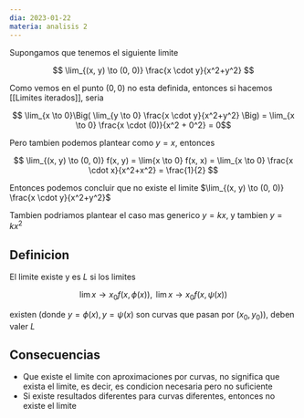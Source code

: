 ```yaml
---
dia: 2023-01-22
materia: analisis 2
---
```

Supongamos que tenemos el siguiente limite

$$ \lim_{(x, y) \to (0, 0)} \frac{x \cdot y}{x^2+y^2} $$

Como vemos en el punto $(0, 0)$ no esta definida, entonces si hacemos [[Limites iterados]], seria

$$ \lim_{x \to 0}\Big( \lim_{y \to 0} \frac{x \cdot y}{x^2+y^2} \Big) = \lim_{x \to 0} \frac{x \cdot (0)}{x^2 + 0^2} = 0$$

Pero tambien podemos plantear como $y = x$, entonces 

$$ \lim_{(x, y) \to (0, 0)} f(x, y) = \lim{x \to 0} f(x, x) = \lim_{x \to 0} \frac{x \cdot x}{x^2+x^2} = \frac{1}{2} $$

Entonces podemos concluir que no existe el limite $\lim_{(x, y) \to (0, 0)} \frac{x \cdot y}{x^2+y^2}$

Tambien podriamos plantear el caso mas generico $y = kx$, y tambien $y = kx^2$

## Definicion
El limite existe y es $L$ si los limites

$$ \lim{x \to x_0} f(x, \phi(x)), \text{ } \lim{x \to x_0} f(x, \psi(x)) $$

existen (donde $y = \phi(x), y = \psi(x)$ son curvas que pasan por $(x_0, y_0)$), deben valer $L$


## Consecuencias
 * Que existe el limite con aproximaciones por curvas, no significa que exista el limite, es decir, es condicion necesaria pero no suficiente
 * Si existe resultados diferentes para curvas diferentes, entonces no existe el limite
